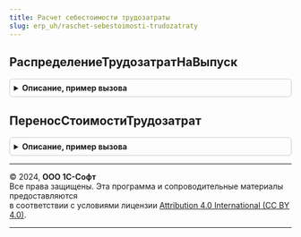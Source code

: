 ```yaml
---
title: Расчет себестоимости трудозатраты
slug: erp_uh/raschet-sebestoimosti-trudozatraty
---
```



## РаспределениеТрудозатратНаВыпуск
<details style="margin: 1em 0; padding: 0.5em; border: 1px solid #ccc; border-radius: 6px;">

<summary style="font-weight: bold; cursor: pointer;">Описание, пример вызова</summary>

```bsl

// Этап 1б (Контекст: "РаспределениеТрудозатратНаВыпуск")
//
// Параметры:
//	ПараметрыРасчета - Структура - параметры расчета себестоимости
//
Процедура РаспределениеТрудозатратНаВыпуск(ПараметрыРасчета) Экспорт
```

Пример вызова
```bsl
РасчетСебестоимостиТрудозатраты.РаспределениеТрудозатратНаВыпуск(ПараметрыРасчета) 
```
</details>

## ПереносСтоимостиТрудозатрат
<details style="margin: 1em 0; padding: 0.5em; border: 1px solid #ccc; border-radius: 6px;">

<summary style="font-weight: bold; cursor: pointer;">Описание, пример вызова</summary>

```bsl

// Этап 9а (Контекст: "ПереносСтоимостиТрудозатрат")
//
// Параметры:
//	ПараметрыРасчета - Структура - параметры расчета себестоимости
//
Процедура ПереносСтоимостиТрудозатрат(ПараметрыРасчета) Экспорт
```

Пример вызова
```bsl
РасчетСебестоимостиТрудозатраты.ПереносСтоимостиТрудозатрат(ПараметрыРасчета) 
```
</details>

---

© 2024, **ООО 1С-Софт**  
Все права защищены. Эта программа и сопроводительные материалы предоставляются  
в соответствии с условиями лицензии [Attribution 4.0 International (CC BY 4.0)](https://creativecommons.org/licenses/by/4.0/legalcode).

---
